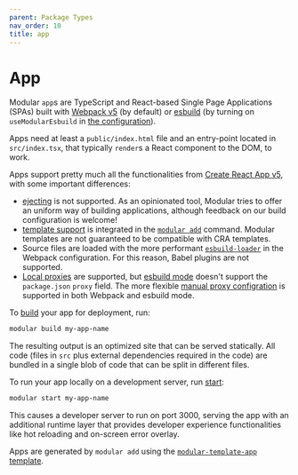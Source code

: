 ```yaml
---
parent: Package Types
nav_order: 10
title: app
---
```


# App

Modular `app`s are TypeScript and React-based Single Page Applications (SPAs)
built with [Webpack v5](https://webpack.js.org/) (by default) or
[esbuild](https://esbuild.github.io/) (by turning on `useModularEsbuild` in
[the configuration](../configuration.md)).

Apps need at least a `public/index.html` file and an entry-point located in
`src/index.tsx`, that typically `render`s a React component to the DOM, to work.

Apps support pretty much all the functionalities from
[Create React App v5](https://create-react-app.dev/docs/custom-templates), with
some important differences:

- [ejecting](https://create-react-app.dev/docs/available-scripts/#npm-run-eject)
  is not supported. As an opinionated tool, Modular tries to offer an uniform
  way of building applications, although feedback on our build configuration is
  welcome!
- [template support](../package-types/template.md) is integrated in the
  [`modular add`](../commands/add.md) command. Modular templates are not
  guaranteed to be compatible with CRA templates.
- Source files are loaded with the more performant
  [`esbuild-loader`](https://github.com/privatenumber/esbuild-loader) in the
  Webpack configuration. For this reason, Babel plugins are not supported.
- [Local proxies](https://create-react-app.dev/docs/proxying-api-requests-in-development/)
  are supported, but [esbuild mode](../configuration.md) doesn't support the
  `package.json` `proxy` field. The more flexible
  [manual proxy configration](https://create-react-app.dev/docs/proxying-api-requests-in-development/#configuring-the-proxy-manually)
  is supported in both Webpack and esbuild mode.

To [build](../commands/build.md) your app for deployment, run:

```bash
modular build my-app-name
```

The resulting output is an optimized site that can be served statically. All
code (files in `src` plus external dependencies required in the code) are
bundled in a single blob of code that can be split in different files.

To run your app locally on a development server, run
[start](../commands/start.md):

```bash
modular start my-app-name
```

This causes a developer server to run on port 3000, serving the app with an
additional runtime layer that provides developer experience functionalities like
hot reloading and on-screen error overlay.

Apps are generated by `modular add` using the
[`modular-template-app`](https://github.com/jpmorganchase/modular/tree/main/packages/modular-template-app)
[template](./template.md).
